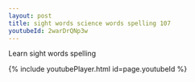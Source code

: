 ```yaml
---
layout: post
title: sight words science words spelling 107
youtubeId: 2warDrQNp3w
---
```

 
 
Learn sight words spelling
 
 
 
 
{% include youtubePlayer.html id=page.youtubeId %}
 
 
